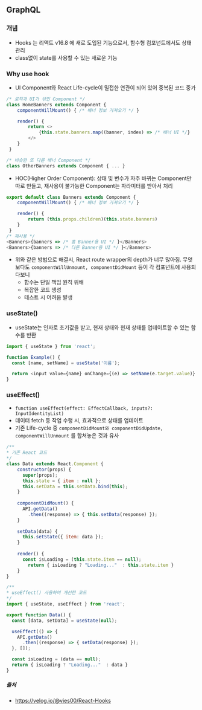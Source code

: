 ## GraphQL

### 개념
- Hooks 는 리액트 v16.8 에 새로 도입된 기능으로서, 함수형 컴포넌트에서도 상태 관리
- class없이 state를 사용할 수 있는 새로운 기능

### Why use hook
- UI Component와 React Life-cycle이 밀접한 연관이 되어 있어 중복된 코드 중가
```javascript 1.8
/* 로직과 UI가 섞인 Component */
class HomeBanners extends Component {
    componentWillMount() { /* 배너 정보 가져오기 */ }

    render() {
        return <>
            {this.state.banners.map((banner, index) => /* 배너 UI */}
        </>
    }
 }

/* 비슷한 또 다른 배너 Component */
class OtherBanners extends Component { ... }
```

- HOC(Higher Order Component): 상태 및 변수가 자주 바뀌는 Component만 따로 만들고, 재사용이 불가능한 Component는 파라미터를 받아서 처리  
```javascript 1.8
export default class Banners extends Component {
    componentWillMount() { /* 배너 정보 가져오기 */ }

    render() {
        return (this.props.children)(this.state.banners)
    }
 }
/* 재사용 */
<Banners>{banners => /* 홈 Banner용 UI */ }</Banners>
<Banners>{banners => /* 다른 Banner용 UI */ }</Banners>
```

- 위와 같은 방법으로 해결시, React route wrapper의 depth가 너무 많아짐. 무엇보다도 `componentWillUnmount, componentDidMount` 등이 각 컴포넌트에 사용되다보니 
    - 함수는 단일 책임 원칙 위배 
    - 복잡한 코드 생성
    - 테스트 시 어려움 발생

### useState()
- useState는 인자로 초기값을 받고, 현재 상태와 현재 상태를 업데이트할 수 있는 함수를 반환
```javascript 1.8
import { useState } from 'react';

function Example() {
  const [name, setName] = useState('이름');

  return <input value={name} onChange={(e) => setName(e.target.value)} />;
}
```

### useEffect()
- `function useEffect(effect: EffectCallback, inputs?: InputIdentityList)`
- 데이터 fetch 등 작업 수행 시, 효과적으로 상태를 업데이트
- 기존 Life-cycle 중 `componentDidMount와 componentDidUpdate, componentWillUnmount` 를 합쳐놓은 것과 유사

```javascript 1.8
/**
* 기존 React 코드
*/
class Data extends React.Component {
    constructor(props) {
      super(props);
      this.state = { item : null };
      this.setData = this.setData.bind(this);
    }
    
    componentDidMount() {
      API.getData()
        .then((response) => { this.setData(response) });
    }
    
    setData(data) {
      this.setState({ item: data });
    }
    
    render() {
      const isLoading = (this.state.item == null);
        return { isLoading ? "Loading..."  : this.state.item }
    }
}

/**
* useEffect() 사용하여 개선한 코드
*/
import { useState, useEffect } from 'react';

export function Data() {
  const [data, setData] = useState(null);

  useEffect(() => {
    API.getData()
      .then((response) => { setData(response) });
  }, []);

  const isLoading = (data == null);
  return { isLoading ? "Loading..."  : data }
}
```

##### 출처
 - https://velog.io/@vies00/React-Hooks
